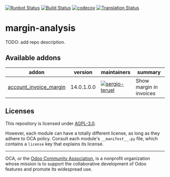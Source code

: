 [![Runbot Status](https://runbot.odoo-community.org/runbot/badge/flat/132/14.0.svg)](https://runbot.odoo-community.org/runbot/repo/github-com-oca-margin-analysis-132)
[![Build Status](https://travis-ci.com/OCA/margin-analysis.svg?branch=14.0)](https://travis-ci.com/OCA/margin-analysis)
[![codecov](https://codecov.io/gh/OCA/margin-analysis/branch/14.0/graph/badge.svg)](https://codecov.io/gh/OCA/margin-analysis)
[![Translation Status](https://translation.odoo-community.org/widgets/margin-analysis-14-0/-/svg-badge.svg)](https://translation.odoo-community.org/engage/margin-analysis-14-0/?utm_source=widget)

<!-- /!\ do not modify above this line -->

# margin-analysis

TODO: add repo description.

<!-- /!\ do not modify below this line -->

<!-- prettier-ignore-start -->

[//]: # (addons)

Available addons
----------------
addon | version | maintainers | summary
--- | --- | --- | ---
[account_invoice_margin](account_invoice_margin/) | 14.0.1.0.0 | [![sergio-teruel](https://github.com/sergio-teruel.png?size=30px)](https://github.com/sergio-teruel) | Show margin in invoices

[//]: # (end addons)

<!-- prettier-ignore-end -->

## Licenses

This repository is licensed under [AGPL-3.0](LICENSE).

However, each module can have a totally different license, as long as they adhere to OCA
policy. Consult each module's `__manifest__.py` file, which contains a `license` key
that explains its license.

----

OCA, or the [Odoo Community Association](http://odoo-community.org/), is a nonprofit
organization whose mission is to support the collaborative development of Odoo features
and promote its widespread use.
